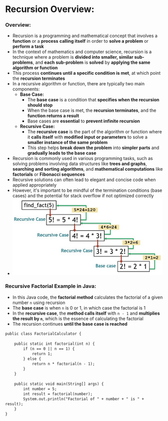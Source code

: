 # Recursion Overview:

### Overview:
* Recursion is a programming and mathematical concept that involves a **function** or a **process** **calling itself** 
  in order to **solve a problem** or **perform a task**
* In the context of mathematics and computer science, recursion is a technique where a problem is **divided into smaller, 
  similar sub-problems**, and **each sub-problem** is **solved** by **applying the same algorithm or function**
* This process **continues until a specific condition is met**, at which point the **recursion terminates**
* In a recursive algorithm or function, there are typically two main components:
  * **Base Case:**
    * The **base case** is a condition that **specifies when the recursion should stop**
    * When the base case is met, the **recursion terminates**, and the **function returns a result**
    * Base cases are **essential** to **prevent infinite recursion**
  * **Recursive Case:**
    * The **recursive case** is the part of the algorithm or function where it **calls itself** with **modified input or 
      parameters** to solve a **smaller instance of the same problem**
    * This step helps **break down the problem** into **simpler parts** and **gradually leads to the base case**
* Recursion is commonly used in various programming tasks, such as solving problems involving data structures like 
  **trees and graphs**, **searching and sorting algorithms**, and **mathematical computations** like **factorials** or 
  **Fibonacci sequences**
* Recursive solutions can often lead to elegant and concise code when applied appropriately
* However, it's important to be mindful of the termination conditions (base cases) and the potential for stack overflow 
  if not optimized correctly
* <img src="images/Recursion_Diagram.png" width="500">

### Recursive Factorial Example in Java:
* In this Java code, the **factorial method** calculates the factorial of a given number `n` using recursion
* The **base case** is when `n` is 0 or 1, in which case the factorial is 1
* In the **recursive case**, the **method calls itself** with `n - 1` and **multiplies the result by `n`**, which is 
  the essence of calculating the factorial
* The recursion continues **until the base case is reached**
```
public class FactorialCalculator {
    
    public static int factorial(int n) {
        if (n == 0 || n == 1) {
            return 1;
        } else {
            return n * factorial(n - 1);
        }
    }

    public static void main(String[] args) {
        int number = 5;
        int result = factorial(number);
        System.out.println("Factorial of " + number + " is " + result);
    }
}
```
